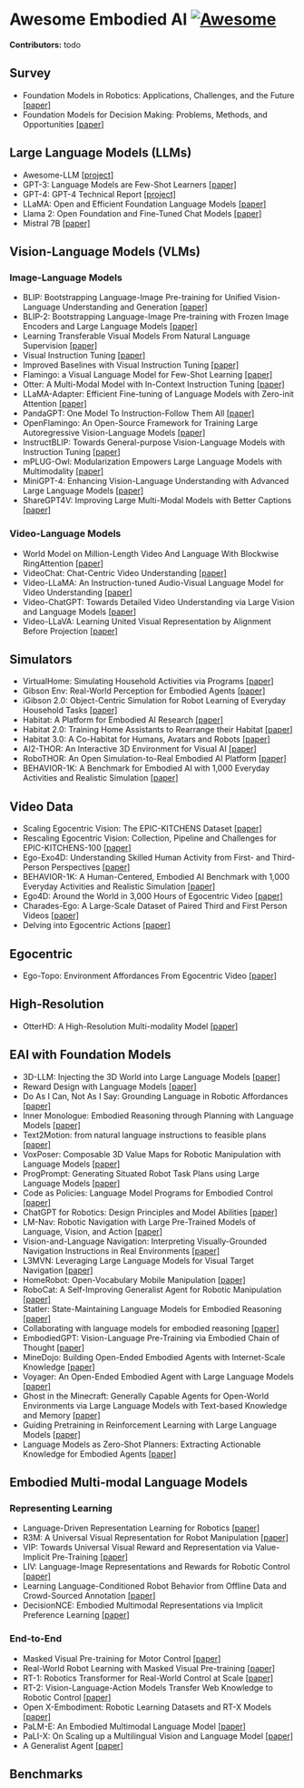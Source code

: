 # Awesome Embodied AI [![Awesome](https://awesome.re/badge.svg)](https://awesome.re)

**Contributors:** todo

## Survey
- Foundation Models in Robotics: Applications, Challenges, and the Future [[paper]](https://arxiv.org/pdf/2312.07843)
- Foundation Models for Decision Making: Problems, Methods, and Opportunities [[paper]](https://arxiv.org/pdf/2303.04129)

## Large Language Models (LLMs)
- Awesome-LLM [[project]](https://github.com/Hannibal046/Awesome-LLM)
- GPT-3: Language Models are Few-Shot Learners [[paper]](https://arxiv.org/abs/2005.14165)
- GPT-4: GPT-4 Technical Report [[project]](https://openai.com/research/gpt-4)
- LLaMA: Open and Efficient Foundation Language Models [[paper]](https://arxiv.org/abs/2302.13971)
- Llama 2: Open Foundation and Fine-Tuned Chat Models [[paper]](https://arxiv.org/abs/2307.09288)
- Mistral 7B [[paper]](https://arxiv.org/pdf/2310.06825.pdf%5D%5D%3E)

## Vision-Language Models (VLMs)

### Image-Language Models
- BLIP: Bootstrapping Language-Image Pre-training for Unified Vision-Language Understanding and Generation [[paper]](https://proceedings.mlr.press/v162/li22n.html)
- BLIP-2: Bootstrapping Language-Image Pre-training with Frozen Image Encoders and Large Language Models [[paper]](https://proceedings.mlr.press/v202/li23q.html)
- Learning Transferable Visual Models From Natural Language Supervision [[paper]](https://proceedings.mlr.press/v139/radford21a)
- Visual Instruction Tuning [[paper]](https://proceedings.neurips.cc/paper_files/paper/2023/hash/6dcf277ea32ce3288914faf369fe6de0-Abstract-Conference.html)
- Improved Baselines with Visual Instruction Tuning [[paper]](https://arxiv.org/abs/2310.03744)
- Flamingo: a Visual Language Model for Few-Shot Learning [[paper]](https://proceedings.neurips.cc/paper_files/paper/2022/hash/960a172bc7fbf0177ccccbb411a7d800-Abstract-Conference.html)
- Otter: A Multi-Modal Model with In-Context Instruction Tuning [[paper]](https://arxiv.org/abs/2306.05425)
- LLaMA-Adapter: Efficient Fine-tuning of Language Models with Zero-init Attention [[paper]](https://arxiv.org/abs/2303.16199)
- PandaGPT: One Model To Instruction-Follow Them All [[paper]](https://arxiv.org/abs/2305.16355)
- OpenFlamingo: An Open-Source Framework for Training Large Autoregressive Vision-Language Models [[paper]](https://arxiv.org/abs/2308.01390)
- InstructBLIP: Towards General-purpose Vision-Language Models with Instruction Tuning [[paper]](https://proceedings.neurips.cc/paper_files/paper/2023/hash/9a6a435e75419a836fe47ab6793623e6-Abstract-Conference.html)
- mPLUG-Owl: Modularization Empowers Large Language Models with Multimodality [[paper]](https://arxiv.org/abs/2304.14178)
- MiniGPT-4: Enhancing Vision-Language Understanding with Advanced Large Language Models [[paper]](https://arxiv.org/abs/2304.10592)
- ShareGPT4V: Improving Large Multi-Modal Models with Better Captions [[paper]](https://arxiv.org/abs/2311.12793)

### Video-Language Models
- World Model on Million-Length Video And Language With Blockwise RingAttention [[paper]](https://arxiv.org/abs/2402.08268)
- VideoChat: Chat-Centric Video Understanding [[paper]](https://arxiv.org/abs/2305.06355)
- Video-LLaMA: An Instruction-tuned Audio-Visual Language Model for Video Understanding [[paper]](https://arxiv.org/abs/2306.02858)
- Video-ChatGPT: Towards Detailed Video Understanding via Large Vision and Language Models [[paper]](https://arxiv.org/abs/2306.05424)
- Video-LLaVA: Learning United Visual Representation by Alignment Before Projection [[paper]](https://arxiv.org/abs/2311.10122)

## Simulators
- VirtualHome: Simulating Household Activities via Programs [[paper]](https://openaccess.thecvf.com/content_cvpr_2018/html/Puig_VirtualHome_Simulating_Household_CVPR_2018_paper.html)
- Gibson Env: Real-World Perception for Embodied Agents [[paper]](https://openaccess.thecvf.com/content_cvpr_2018/html/Xia_Gibson_Env_Real-World_CVPR_2018_paper.html)
- iGibson 2.0: Object-Centric Simulation for Robot Learning of Everyday Household Tasks [[paper]](https://arxiv.org/abs/2108.03272)
- Habitat: A Platform for Embodied AI Research [[paper]](https://openaccess.thecvf.com/content_ICCV_2019/html/Savva_Habitat_A_Platform_for_Embodied_AI_Research_ICCV_2019_paper.html)
- Habitat 2.0: Training Home Assistants to Rearrange their Habitat [[paper]](https://proceedings.neurips.cc/paper/2021/hash/021bbc7ee20b71134d53e20206bd6feb-Abstract.html)
- Habitat 3.0: A Co-Habitat for Humans, Avatars and Robots [[paper]](https://arxiv.org/abs/2310.13724)
- AI2-THOR: An Interactive 3D Environment for Visual AI [[paper]](https://arxiv.org/abs/1712.05474)
- RoboTHOR: An Open Simulation-to-Real Embodied AI Platform [[paper]](https://openaccess.thecvf.com/content_CVPR_2020/html/Deitke_RoboTHOR_An_Open_Simulation-to-Real_Embodied_AI_Platform_CVPR_2020_paper.html)
- BEHAVIOR-1K: A Benchmark for Embodied AI with 1,000 Everyday Activities and Realistic Simulation [[paper]](https://proceedings.mlr.press/v205/li23a.html)

## Video Data
- Scaling Egocentric Vision: The EPIC-KITCHENS Dataset [[paper]](https://openaccess.thecvf.com/content_ECCV_2018/html/Dima_Damen_Scaling_Egocentric_Vision_ECCV_2018_paper.html)
- Rescaling Egocentric Vision: Collection, Pipeline and Challenges for EPIC-KITCHENS-100 [[paper]](https://link.springer.com/article/10.1007/s11263-021-01531-2)
- Ego-Exo4D: Understanding Skilled Human Activity from First- and Third-Person Perspectives [[paper]](https://arxiv.org/abs/2311.18259)
- BEHAVIOR-1K: A Human-Centered, Embodied AI Benchmark with 1,000 Everyday Activities and Realistic Simulation [[paper]](https://arxiv.org/abs/2403.09227)
- Ego4D: Around the World in 3,000 Hours of Egocentric Video [[paper]](https://openaccess.thecvf.com/content/CVPR2022/html/Grauman_Ego4D_Around_the_World_in_3000_Hours_of_Egocentric_Video_CVPR_2022_paper.html)
- Charades-Ego: A Large-Scale Dataset of Paired Third and First Person Videos [[paper]](https://arxiv.org/abs/1804.09626)
- Delving into Egocentric Actions [[paper]](https://openaccess.thecvf.com/content_cvpr_2015/html/Li_Delving_Into_Egocentric_2015_CVPR_paper.html)

## Egocentric
- Ego-Topo: Environment Affordances From Egocentric Video [[paper]](https://openaccess.thecvf.com/content_CVPR_2020/html/Nagarajan_Ego-Topo_Environment_Affordances_From_Egocentric_Video_CVPR_2020_paper.html)

## High-Resolution
- OtterHD: A High-Resolution Multi-modality Model [[paper]](https://arxiv.org/pdf/2311.04219)

## EAI with Foundation Models

- 3D-LLM: Injecting the 3D World into Large Language Models [[paper]](https://arxiv.org/abs/2307.12981)
- Reward Design with Language Models [[paper]](https://arxiv.org/abs/2303.00001)
- Do As I Can, Not As I Say: Grounding Language in Robotic Affordances [[paper]](https://proceedings.mlr.press/v205/ichter23a.html)
- Inner Monologue: Embodied Reasoning through Planning with Language Models [[paper]](https://arxiv.org/abs/2207.05608)
- Text2Motion: from natural language instructions to feasible plans [[paper]](https://link.springer.com/article/10.1007/s10514-023-10131-7)
- VoxPoser: Composable 3D Value Maps for Robotic Manipulation with Language Models [[paper]](https://arxiv.org/abs/2307.05973)
- ProgPrompt: Generating Situated Robot Task Plans using Large Language Models [[paper]](https://ieeexplore.ieee.org/abstract/document/10161317)
- Code as Policies: Language Model Programs for Embodied Control [[paper]](https://ieeexplore.ieee.org/abstract/document/10160591)
- ChatGPT for Robotics: Design Principles and Model Abilities [[paper]](https://arxiv.org/abs/2306.17582)
- LM-Nav: Robotic Navigation with Large Pre-Trained Models of Language, Vision, and Action [[paper]](https://proceedings.mlr.press/v205/shah23b.html)
- Vision-and-Language Navigation: Interpreting Visually-Grounded Navigation Instructions in Real Environments [[paper]](https://openaccess.thecvf.com/content_cvpr_2018/html/Anderson_Vision-and-Language_Navigation_Interpreting_CVPR_2018_paper.html)
- L3MVN: Leveraging Large Language Models for Visual Target Navigation [[paper]](https://ieeexplore.ieee.org/abstract/document/10342512)
- HomeRobot: Open-Vocabulary Mobile Manipulation [[paper]](https://arxiv.org/abs/2306.11565)
- RoboCat: A Self-Improving Generalist Agent for Robotic Manipulation [[paper]](https://arxiv.org/abs/2306.11706)
- Statler: State-Maintaining Language Models for Embodied Reasoning [[paper]](https://arxiv.org/abs/2306.17840)
- Collaborating with language models for embodied reasoning [[paper]](https://arxiv.org/abs/2302.00763)
- EmbodiedGPT: Vision-Language Pre-Training via Embodied Chain of Thought [[paper]](https://proceedings.neurips.cc/paper_files/paper/2023/hash/4ec43957eda1126ad4887995d05fae3b-Abstract-Conference.html)
- MineDojo: Building Open-Ended Embodied Agents with Internet-Scale Knowledge [[paper]](https://proceedings.neurips.cc/paper_files/paper/2022/hash/74a67268c5cc5910f64938cac4526a90-Abstract-Datasets_and_Benchmarks.html)
- Voyager: An Open-Ended Embodied Agent with Large Language Models [[paper]](https://arxiv.org/abs/2305.16291)
- Ghost in the Minecraft: Generally Capable Agents for Open-World Environments via Large Language Models with Text-based Knowledge and Memory [[paper]](https://arxiv.org/abs/2305.17144)
- Guiding Pretraining in Reinforcement Learning with Large Language Models [[paper]](https://proceedings.mlr.press/v202/du23f.html)
- Language Models as Zero-Shot Planners: Extracting Actionable Knowledge for Embodied Agents [[paper]](https://proceedings.mlr.press/v162/huang22a.html)


## Embodied Multi-modal Language Models

### Representing Learning
- Language-Driven Representation Learning for Robotics [[paper]](https://arxiv.org/abs/2302.12766)
- R3M: A Universal Visual Representation for Robot Manipulation [[paper]](https://arxiv.org/abs/2203.12601)
- VIP: Towards Universal Visual Reward and Representation via Value-Implicit Pre-Training [[paper]](https://arxiv.org/abs/2210.00030)
- LIV: Language-Image Representations and Rewards for Robotic Control [[paper]](https://proceedings.mlr.press/v202/ma23b.html)
- Learning Language-Conditioned Robot Behavior from Offline Data and Crowd-Sourced Annotation [[paper]](https://proceedings.mlr.press/v164/nair22a.html)
- DecisionNCE: Embodied Multimodal Representations via Implicit Preference Learning [[paper]](https://arxiv.org/abs/2402.18137)

### End-to-End
- Masked Visual Pre-training for Motor Control [[paper]](https://arxiv.org/abs/2203.06173)
- Real-World Robot Learning with Masked Visual Pre-training [[paper]](https://proceedings.mlr.press/v205/radosavovic23a.html)
- RT-1: Robotics Transformer for Real-World Control at Scale [[paper]](https://arxiv.org/abs/2212.06817)
- RT-2: Vision-Language-Action Models Transfer Web Knowledge to Robotic Control [[paper]](https://proceedings.mlr.press/v229/zitkovich23a.html)
- Open X-Embodiment: Robotic Learning Datasets and RT-X Models [[paper]](https://arxiv.org/abs/2310.08864)
- PaLM-E: An Embodied Multimodal Language Model [[paper]](https://arxiv.org/abs/2303.03378)
- PaLI-X: On Scaling up a Multilingual Vision and Language Model [[paper]](https://arxiv.org/abs/2305.18565)
- A Generalist Agent [[paper]](https://arxiv.org/abs/2205.06175)


## Benchmarks